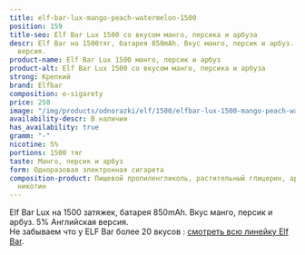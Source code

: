 ```yaml
---
title: elf-bar-lux-mango-peach-watermelon-1500
position: 159
title-seo: Elf Bar Lux 1500 со вкусом манго, персика и арбуза
descr: Elf Bar на 1500тяг, батарея 850mAh. Вкус манго, персик и арбуз. 5% Английская
  версия.
product-name: Elf Bar Lux 1500 манго, персик и арбуз
product-alt: Elf Bar Lux 1500 со вкусом манго, персика и арбуза
strong: Крепкий
brand: Elfbar
composition: e-sigarety
price: 250
image: "/img/products/odnorazki/elf/1500/elfbar-lux-1500-mango-peach-watermelon.jpg"
availability-descr: В наличии
has_availability: true
gramm: "-"
nicotine: 5%
portions: 1500 тяг
taste: Манго, персик и арбуз
form: Одноразовая электронная сигарета
composition-product: Пищевой пропиленгликоль, растительный глицерин, ароматизатор,
  никотин
---
```


Elf Bar Lux на 1500 затяжек, батарея 850mAh. Вкус манго, персик и арбуз. 5% Английская версия.<br>
Не забываем что у ELF Bar более 20 вкусов : [смотреть всю линейку Elf Bar](/elfbar).